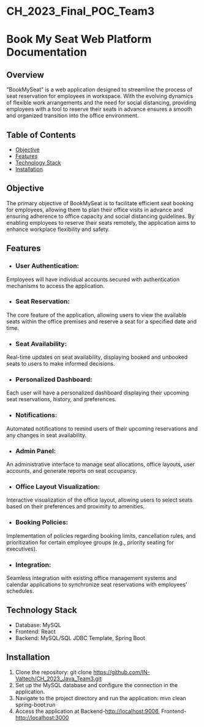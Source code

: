 # CH_2023_Final_POC_Team3
# Book My Seat Web Platform Documentation

## Overview
"BookMySeat" is a web application designed to streamline the process of seat reservation for employees in workspace. With the evolving dynamics of flexible work arrangements and the need for social distancing, providing employees with a tool to reserve their seats in advance ensures a smooth and organized transition into the office environment.

## Table of Contents
- [Objective](#objective)
- [Features](#features)
- [Technology Stack](#technology-stack)
- [Installation](#installation)

## Objective
The primary objective of BookMySeat is to facilitate efficient seat booking for employees, allowing them to plan their office visits in advance and ensuring adherence to office capacity and social distancing guidelines. By enabling employees to reserve their seats remotely, the application aims to enhance workplace flexibility and safety.

## Features
- ### User Authentication:
 Employees will have individual accounts secured with authentication mechanisms to access the application.

- ### Seat Reservation: 
The core feature of the application, allowing users to view the available seats within the office premises and reserve a seat for a specified date and time.

- ### Seat Availability:
 Real-time updates on seat availability, displaying booked and unbooked seats to users to make informed decisions.

- ### Personalized Dashboard: 
Each user will have a personalized dashboard displaying their upcoming seat reservations, history, and preferences.

- ### Notifications: 
Automated notifications to remind users of their upcoming reservations and any changes in seat availability.

- ### Admin Panel: 
An administrative interface to manage seat allocations, office layouts, user accounts, and generate reports on seat occupancy.

- ### Office Layout Visualization: 
Interactive visualization of the office layout, allowing users to select seats based on their preferences and proximity to amenities.

- ### Booking Policies: 
Implementation of policies regarding booking limits, cancellation rules, and prioritization for certain employee groups (e.g., priority seating for executives).

- ### Integration: 
Seamless integration with existing office management systems and calendar applications to synchronize seat reservations with employees' schedules.

## Technology Stack
- Database: MySQL
- Frontend: React
- Backend: MySQL/SQL JDBC Template, Spring Boot

## Installation
1. Clone the repository: git clone https://github.com/IN-Valtech/CH_2023_Java_Team3.git
2. Set up the MySQL database and configure the connection in the application.
3. Navigate to the project directory and run the application: mvn clean spring-boot:run
4. Access the application at Backend-[http://localhost:9006](http://localhost:9006), Frontend-[http://localhost:3000](http://localhost:3000)